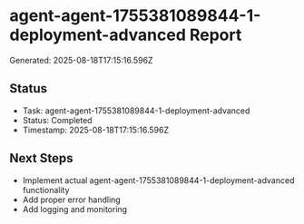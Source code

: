 # agent-agent-1755381089844-1-deployment-advanced Report

Generated: 2025-08-18T17:15:16.596Z

## Status
- Task: agent-agent-1755381089844-1-deployment-advanced
- Status: Completed
- Timestamp: 2025-08-18T17:15:16.596Z

## Next Steps
- Implement actual agent-agent-1755381089844-1-deployment-advanced functionality
- Add proper error handling
- Add logging and monitoring
